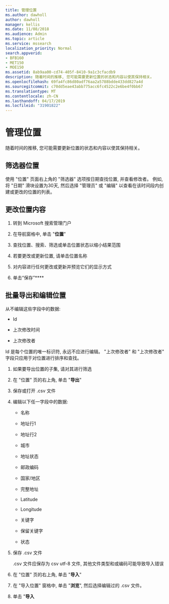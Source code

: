 ```yaml
---
title: 管理位置
ms.author: dawholl
author: dawholl
manager: kellis
ms.date: 11/08/2018
ms.audience: Admin
ms.topic: article
ms.service: mssearch
localization_priority: Normal
search.appverid:
- BFB160
- MET150
- MOE150
ms.assetid: 8ab9aa00-cd74-405f-8410-9a1c3cfacdb9
description: 随着时间的推移, 您可能需要更新位置的状态和内容以使其保持相关。
ms.openlocfilehash: 69fa4fc86d80adf76aa2a5788bdde433dd827a4d
ms.sourcegitcommit: c70dd5eae43abb775acc6fc4522c2e6be4f0bb67
ms.translationtype: MT
ms.contentlocale: zh-CN
ms.lasthandoff: 04/17/2019
ms.locfileid: "31901822"
---
```

# <a name="manage-locations"></a>管理位置

随着时间的推移, 您可能需要更新位置的状态和内容以使其保持相关。 
  
## <a name="filter-locations"></a>筛选器位置

使用 "位置" 页面右上角的 "筛选器" 选项按日期查找位置, 并查看修改者。 例如, 将 "日期" 滑块设置为30天, 然后选择 "管理员" 或 "编辑" 以查看在该时间段内创建或更改的位置的列表。
  
## <a name="change-location-content"></a>更改位置内容

1. 转到 Microsoft 搜索管理门户
    
2. 在导航窗格中, 单击 "**位置**"
    
3. 查找位置、搜索、筛选或单击位置状态以缩小结果范围
    
4. 若要更改或更新位置, 请单击位置名称
    
5. 对内容进行任何更改或更新并预览它们的显示方式 
    
6. 单击“保存”****
    
## <a name="bulk-export-and-edit-locations"></a>批量导出和编辑位置

从不编辑这些字段中的数据:
  
- Id
    
- 上次修改时间
    
- 上次修改者
    
Id 是每个位置的唯一标识符, 永远不应进行编辑。 "上次修改者" 和 "上次修改者" 字段只应用于对位置进行排序和查找。
  
1. 如果要导出位置的子集, 请对其进行筛选
    
2. 在 "位置" 页的右上角, 单击 "**导出**"
    
3. 保存或打开 .csv 文件
    
4. 编辑以下任一字段中的数据:
    
   - 名称
    
   - 地址行1
    
   - 地址行2
    
   - 城市
    
   - 地址状态
    
   - 邮政编码
    
   - 国家/地区
    
   - 完整地址
    
   - Latitude
    
   - Longitude
    
   - 关键字
    
   - 保留关键字
    
   - 状态
    
5. 保存 .csv 文件

    .csv 文件应保存为 csv utf-8 文件, 其他文件类型和或编码可能导致导入错误
    
6. 在 "位置" 页的右上角, 单击 "**导入**"
    
7. 在 "导入位置" 窗格中, 单击 "**浏览**", 然后选择编辑过的 .csv 文件。 
    
8. 单击 "**导入**

  

